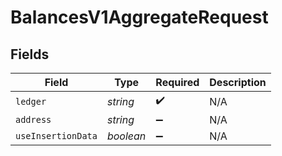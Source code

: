 # BalancesV1AggregateRequest


## Fields

| Field              | Type               | Required           | Description        |
| ------------------ | ------------------ | ------------------ | ------------------ |
| `ledger`           | *string*           | :heavy_check_mark: | N/A                |
| `address`          | *string*           | :heavy_minus_sign: | N/A                |
| `useInsertionData` | *boolean*          | :heavy_minus_sign: | N/A                |